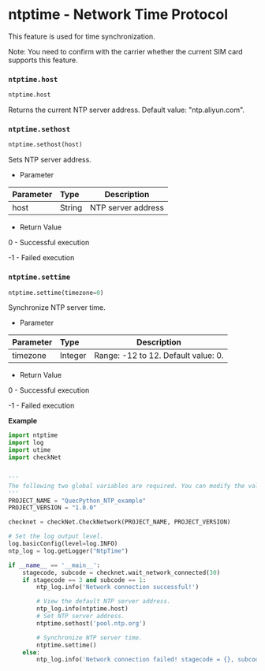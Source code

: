 # ntptime - Network Time Protocol

This feature is used for time synchronization.

Note: You need to confirm with the carrier whether the current SIM card supports this feature.


### `ntptime.host`

```python
ntptime.host
```

Returns the current NTP server address. Default value: "ntp.aliyun.com".


### `ntptime.sethost`

```python
ntptime.sethost(host)
```

Sets NTP server address.

* Parameter

| Parameter | Type   | Description        |
| :-------- | :----- | ------------------ |
| host      | String | NTP server address |

* Return Value

0 - Successful execution

-1 - Failed execution


### `ntptime.settime`

```python
ntptime.settime(timezone=0)
```

Synchronize NTP server time.

* Parameter

| Parameter | Type | Description |
| :------- | :----- | ------------- |
| timezone | Integer | Range: -12 to 12. Default value: 0. |

* Return Value

0 - Successful execution

-1 - Failed execution



**Example**

```python
import ntptime
import log
import utime
import checkNet


'''
The following two global variables are required. You can modify the values of the following two global variables according to your actual projects.
'''
PROJECT_NAME = "QuecPython_NTP_example"
PROJECT_VERSION = "1.0.0"

checknet = checkNet.CheckNetwork(PROJECT_NAME, PROJECT_VERSION)

# Set the log output level.
log.basicConfig(level=log.INFO)
ntp_log = log.getLogger("NtpTime")

if __name__ == '__main__':
    stagecode, subcode = checknet.wait_network_connected(30)
    if stagecode == 3 and subcode == 1:
        ntp_log.info('Network connection successful!')

        # View the default NTP server address.
        ntp_log.info(ntptime.host)
        # Set NTP server address.
        ntptime.sethost('pool.ntp.org')

        # Synchronize NTP server time.
        ntptime.settime()
    else:
        ntp_log.info('Network connection failed! stagecode = {}, subcode = {}'.format(stagecode, subcode))
```